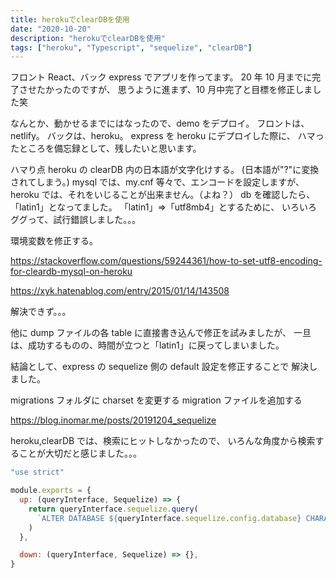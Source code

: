 ```yaml
---
title: herokuでclearDBを使用
date: "2020-10-20"
description: "herokuでclearDBを使用"
tags: ["heroku", "Typescript", "sequelize", "clearDB"]
---
```


フロント React、バック express でアプリを作ってます。
20 年 10 月までに完了させたかったのですが、
思うように進まず、10 月中完了と目標を修正しました笑

なんとか、動かせるまでにはなったので、demo をデプロイ。
フロントは、netlify。
バックは、heroku。
express を heroku にデプロイした際に、
ハマったところを備忘録として、残したいと思います。

ハマり点
heroku の clearDB 内の日本語が文字化けする。
(日本語が"?"に変換されてしまう。)
mysql では、my.cnf 等々で、エンコードを設定しますが、
heroku では、それをいじることが出来ません。（よね？）
db を確認したら、「latin1」となってました。
「latin1」=>「utf8mb4」とするために、
いろいろググって、試行錯誤しました。。。

環境変数を修正する。

https://stackoverflow.com/questions/59244361/how-to-set-utf8-encoding-for-cleardb-mysql-on-heroku

https://xyk.hatenablog.com/entry/2015/01/14/143508

解決できず。。。

他に dump ファイルの各 table に直接書き込んで修正を試みましたが、
一旦は、成功するものの、時間が立つと「latin1」に戻ってしまいました。

結論として、express の sequelize 側の default 設定を修正することで
解決しました。

migrations フォルダに charset を変更する migration ファイルを追加する

https://blog.inomar.me/posts/20191204_sequelize

heroku,clearDB では、検索にヒットしなかったので、
いろんな角度から検索することが大切だと感じました。。。

```js
"use strict"

module.exports = {
  up: (queryInterface, Sequelize) => {
    return queryInterface.sequelize.query(
      `ALTER DATABASE ${queryInterface.sequelize.config.database} CHARACTER SET utf8mb4 COLLATE utf8mb4_general_ci;`
    )
  },

  down: (queryInterface, Sequelize) => {},
}
```
